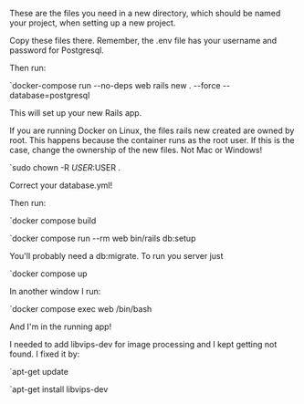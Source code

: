 These are the files you need in a new directory, which should be named your project, when setting up a new project.

Copy these files there. Remember, the .env file has your username and password for Postgresql.

Then run:

`docker-compose run --no-deps web rails new . --force --database=postgresql

This will set up your new Rails app.

If you are running Docker on Linux, the files rails new created are owned by root. This happens because the container runs as the root user. If this is the case, change the ownership of the new files. Not Mac or Windows!

`sudo chown -R $USER:$USER .

Correct your database.yml!

Then run:

`docker compose build

`docker compose run --rm web bin/rails db:setup

You'll probably need a db:migrate. To run you server just

`docker compose up

In another window I run:

`docker compose exec web /bin/bash

And I'm in the running app!

I needed to add libvips-dev for image processing and I kept getting not found. I fixed it by:

`apt-get update

`apt-get install libvips-dev